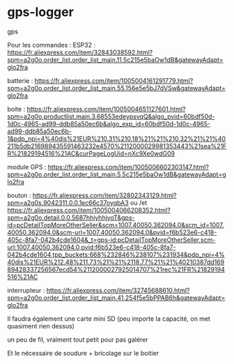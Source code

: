 # gps-logger
gps


Pour les commandes :
ESP32 : https://fr.aliexpress.com/item/32843038592.html?spm=a2g0o.order_list.order_list_main.11.5c215e5baOw1dB&gatewayAdapt=glo2fra

batterie : https://fr.aliexpress.com/item/1005004161291779.html?spm=a2g0o.order_list.order_list_main.55.156e5e5bJ7dVSw&gatewayAdapt=glo2fra

boite : https://fr.aliexpress.com/item/1005004651127601.html?spm=a2g0o.productlist.main.3.68553edeypsvqQ&algo_pvid=60bdf50d-1d0c-4965-ad99-ddb85a50ec6b&algo_exp_id=60bdf50d-1d0c-4965-ad99-ddb85a50ec6b-1&pdp_npi=4%40dis%21EUR%210.31%210.18%21%21%210.32%21%21%40211b5db216989435591463232e4570%2112000029981353443%21sea%21FR%21829194516%21AC&curPageLogUid=nXc9Xe0wdG09

module GPS : https://fr.aliexpress.com/item/1005006602303147.html?spm=a2g0o.order_list.order_list_main.5.5c215e5baOw1dB&gatewayAdapt=glo2fra

bouton : https://fr.aliexpress.com/item/32802343129.html?spm=a2g0s.9042311.0.0.1ec66c37oyqbA3
ou /et
https://fr.aliexpress.com/item/1005004066208352.html?spm=a2g0o.detail.0.0.5687hhjyhhjyoT&gps-id=pcDetailTopMoreOtherSeller&scm=1007.40050.362094.0&scm_id=1007.40050.362094.0&scm-url=1007.40050.362094.0&pvid=f6b523e6-c418-405c-8fa7-042b4cde1604&_t=gps-id:pcDetailTopMoreOtherSeller,scm-url:1007.40050.362094.0,pvid:f6b523e6-c418-405c-8fa7-042b4cde1604,tpp_buckets:668%232846%238107%231934&pdp_npi=4%40dis%21EUR%212.48%211.73%21%21%2118.77%21%21%40210387dd16989428337256567ecd54%2112000027925014707%21rec%21FR%21829194516%21AC

interrupteur : https://fr.aliexpress.com/item/32745688610.html?spm=a2g0o.order_list.order_list_main.41.254f5e5bPPAB6h&gatewayAdapt=glo2fra


Il faudra également une carte mini SD (peu importe la capacité, on met quasiment rien dessus)

un peu de fil, vraiment tout petit pour pas galérer

Et le nécessaire de soudure + bricolage sur le boitier



